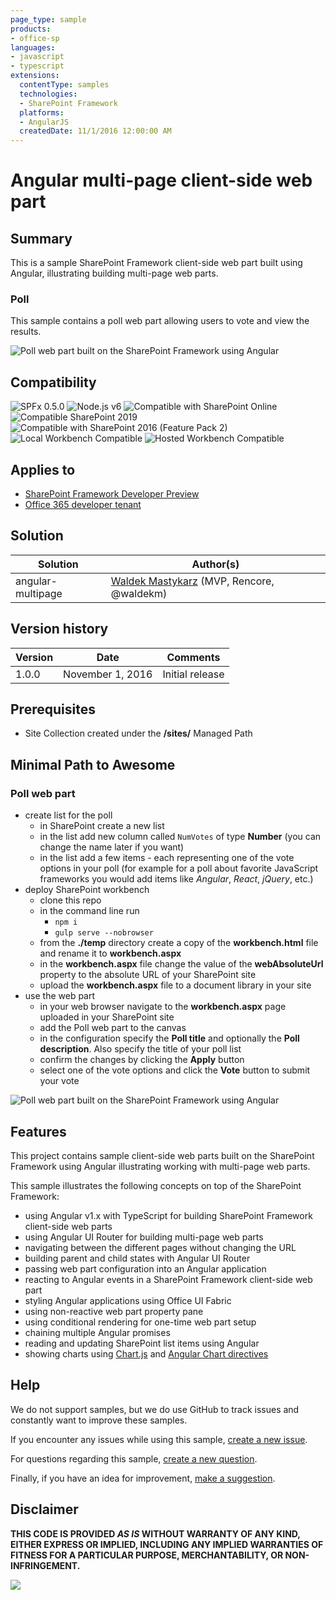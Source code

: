 ```yaml
---
page_type: sample
products:
- office-sp
languages:
- javascript
- typescript
extensions:
  contentType: samples
  technologies:
  - SharePoint Framework
  platforms:
  - AngularJS
  createdDate: 11/1/2016 12:00:00 AM
---
```

# Angular multi-page client-side web part

## Summary

This is a sample SharePoint Framework client-side web part built using Angular, illustrating building multi-page web parts.

### Poll

This sample contains a poll web part allowing users to vote and view the results.

![Poll web part built on the SharePoint Framework using Angular](./assets/poll-preview.gif)

## Compatibility

![SPFx 0.5.0](https://img.shields.io/badge/SPFx-0.5.0-orange.svg)
![Node.js v6](https://img.shields.io/badge/Node.js-v6-green.svg) 
![Compatible with SharePoint Online](https://img.shields.io/badge/SharePoint%20Online-Compatible-green.svg)
![Compatible SharePoint 2019](https://img.shields.io/badge/SharePoint%20Server%202019-Compatible-green.svg)
![Compatible with SharePoint 2016 (Feature Pack 2)](https://img.shields.io/badge/SharePoint%20Server%202016%20(Feature%20Pack%202)-Compatible-green.svg)
![Local Workbench Compatible](https://img.shields.io/badge/Local%20Workbench-Compatible-green.svg)
![Hosted Workbench Compatible](https://img.shields.io/badge/Hosted%20Workbench-Compatible-green.svg)


## Applies to

* [SharePoint Framework Developer Preview](https://docs.microsoft.com/sharepoint/dev/spfx/sharepoint-framework-overview)
* [Office 365 developer tenant](https://docs.microsoft.com/sharepoint/dev/spfx/set-up-your-developer-tenant)

## Solution

Solution|Author(s)
--------|---------
angular-multipage|[Waldek Mastykarz](https://github.com/waldekmastykarz) (MVP, Rencore, @waldekm)

## Version history

Version|Date|Comments
-------|----|--------
1.0.0|November 1, 2016|Initial release

## Prerequisites

- Site Collection created under the **/sites/** Managed Path

## Minimal Path to Awesome

### Poll web part

- create list for the poll
  - in SharePoint create a new list
  - in the list add new column called `NumVotes` of type **Number** (you can change the name later if you want)
  - in the list add a few items - each representing one of the vote options in your poll (for example for a poll about favorite JavaScript frameworks you would add items like _Angular_, _React_, _jQuery_, etc.)
- deploy SharePoint workbench
  - clone this repo
  - in the command line run
    - `npm i`
    - `gulp serve --nobrowser`
  - from the **./temp** directory create a copy of the **workbench.html** file and rename it to **workbench.aspx**
  - in the **workbench.aspx** file change the value of the **webAbsoluteUrl** property to the absolute URL of your SharePoint site
  - upload the **workbench.aspx** file to a document library in your site
- use the web part
  - in your web browser navigate to the **workbench.aspx** page uploaded in your SharePoint site
  - add the Poll web part to the canvas
  - in the configuration specify the **Poll title** and optionally the **Poll description**. Also specify the title of your poll list
  - confirm the changes by clicking the **Apply** button
  - select one of the vote options and click the **Vote** button to submit your vote

![Poll web part built on the SharePoint Framework using Angular](./assets/poll-preview.gif)

## Features

This project contains sample client-side web parts built on the SharePoint Framework using Angular illustrating working with multi-page web parts.

This sample illustrates the following concepts on top of the SharePoint Framework:

- using Angular v1.x with TypeScript for building SharePoint Framework client-side web parts
- using Angular UI Router for building multi-page web parts
- navigating between the different pages without changing the URL
- building parent and child states with Angular UI Router
- passing web part configuration into an Angular application
- reacting to Angular events in a SharePoint Framework client-side web part
- styling Angular applications using Office UI Fabric
- using non-reactive web part property pane
- using conditional rendering for one-time web part setup
- chaining multiple Angular promises
- reading and updating SharePoint list items using Angular
- showing charts using [Chart.js](http://www.chartjs.org) and [Angular Chart directives](https://jtblin.github.io/angular-chart.js/)

## Help

We do not support samples, but we do use GitHub to track issues and constantly want to improve these samples.

If you encounter any issues while using this sample, [create a new issue](https://github.com/pnp/sp-dev-fx-webparts/issues/new?assignees=&labels=Needs%3A+Triage+%3Amag%3A%2Ctype%3Abug-suspected%2Csample%3A%20angular-multipage&authors=@waldekmastykarz&template=bug-report.yml&sample=angular-multipage&authors=@waldekmastykarz&title=angular-multipage%20-%20).

For questions regarding this sample, [create a new question](https://github.com/pnp/sp-dev-fx-webparts/issues/new?assignees=&labels=Needs%3A+Triage+%3Amag%3A%2Ctype%3Aquestion%2Csample%3A%20angular-multipage&authors=@waldekmastykarz&template=question.yml&sample=angular-multipage&authors=@waldekmastykarz&title=angular-multipage%20-%20).

Finally, if you have an idea for improvement, [make a suggestion](https://github.com/pnp/sp-dev-fx-webparts/issues/new?assignees=&labels=Needs%3A+Triage+%3Amag%3A%2Ctype%3Aenhancement%2Csample%3A%20angular-multipage&authors=@waldekmastykarz&template=question.yml&sample=angular-multipage&authors=@waldekmastykarz&title=angular-multipage%20-%20).


## Disclaimer

**THIS CODE IS PROVIDED *AS IS* WITHOUT WARRANTY OF ANY KIND, EITHER EXPRESS OR IMPLIED, INCLUDING ANY IMPLIED WARRANTIES OF FITNESS FOR A PARTICULAR PURPOSE, MERCHANTABILITY, OR NON-INFRINGEMENT.**


<img src="https://telemetry.sharepointpnp.com/sp-dev-fx-webparts/samples/angular-multipage" />

